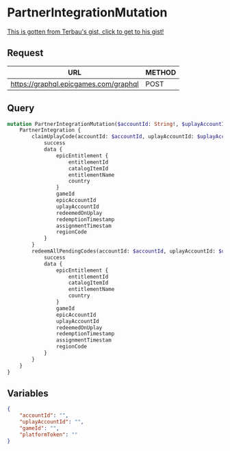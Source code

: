 # PartnerIntegrationMutation

[This is gotten from Terbau's gist, click to get to his gist!](https://gist.github.com/Terbau/f36990a1d608f65645206835e708d488)

## Request
| URL | METHOD |
| - | - |
| https://graphql.epicgames.com/graphql | POST |

## Query
```graphql
mutation PartnerIntegrationMutation($accountId: String!, $uplayAccountId: String!, $gameId: String!, $platformToken: String!) {
    PartnerIntegration {
        claimUplayCode(accountId: $accountId, uplayAccountId: $uplayAccountId, gameId: $gameId) {
            success
            data {
                epicEntitlement {
                    entitlementId
                    catalogItemId
                    entitlementName
                    country
                }
                gameId
                epicAccountId
                uplayAccountId
                redeemedOnUplay
                redemptionTimestamp
                assignmentTimestam
                regionCode
            }
        }
        redeemAllPendingCodes(accountId: $accountId, uplayAccountId: $uplayAccountId, platformToken: $platformToken) {
            success
            data {
                epicEntitlement {
                    entitlementId
                    catalogItemId
                    entitlementName
                    country
                }
                gameId
                epicAccountId
                uplayAccountId
                redeemedOnUplay
                redemptionTimestamp
                assignmentTimestam
                regionCode
            }
        }
    }
}
```

## Variables
```json
{
    "accountId": "",
    "uplayAccountId": "",
    "gameId": "",
    "platformToken": ""
}
```